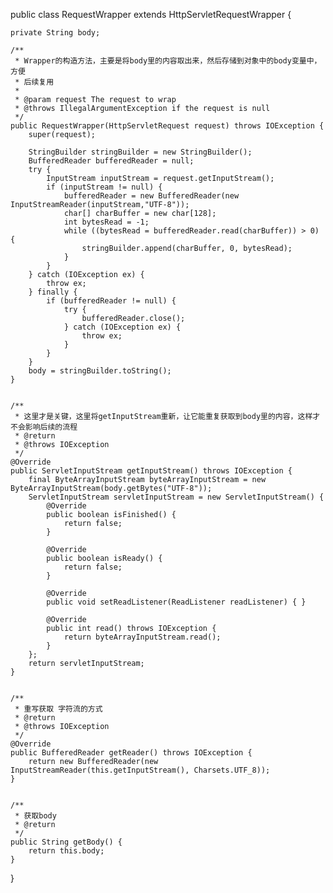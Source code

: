 public class RequestWrapper extends HttpServletRequestWrapper {

	private String body;

	/**
	 * Wrapper的构造方法，主要是将body里的内容取出来，然后存储到对象中的body变量中，方便
	 * 后续复用
	 *
	 * @param request The request to wrap
	 * @throws IllegalArgumentException if the request is null
	 */
	public RequestWrapper(HttpServletRequest request) throws IOException {
		super(request);

		StringBuilder stringBuilder = new StringBuilder();
		BufferedReader bufferedReader = null;
		try {
			InputStream inputStream = request.getInputStream();
			if (inputStream != null) {
				bufferedReader = new BufferedReader(new InputStreamReader(inputStream,"UTF-8"));
				char[] charBuffer = new char[128];
				int bytesRead = -1;
				while ((bytesRead = bufferedReader.read(charBuffer)) > 0) {
					stringBuilder.append(charBuffer, 0, bytesRead);
				}
			}
		} catch (IOException ex) {
			throw ex;
		} finally {
			if (bufferedReader != null) {
				try {
					bufferedReader.close();
				} catch (IOException ex) {
					throw ex;
				}
			}
		}
		body = stringBuilder.toString();
	}


	/**
	 * 这里才是关键，这里将getInputStream重新，让它能重复获取到body里的内容，这样才不会影响后续的流程
	 * @return
	 * @throws IOException
	 */
	@Override
	public ServletInputStream getInputStream() throws IOException {
		final ByteArrayInputStream byteArrayInputStream = new ByteArrayInputStream(body.getBytes("UTF-8"));
		ServletInputStream servletInputStream = new ServletInputStream() {
			@Override
			public boolean isFinished() {
				return false;
			}

			@Override
			public boolean isReady() {
				return false;
			}

			@Override
			public void setReadListener(ReadListener readListener) { }
			
			@Override
			public int read() throws IOException {
				return byteArrayInputStream.read();
			}
		};
		return servletInputStream;
	}


	/**
	 * 重写获取 字符流的方式
	 * @return
	 * @throws IOException
	 */
	@Override
	public BufferedReader getReader() throws IOException {
		return new BufferedReader(new InputStreamReader(this.getInputStream(), Charsets.UTF_8));
	}


	/**
	 * 获取body
	 * @return
	 */
	public String getBody() {
		return this.body;
	}
}

